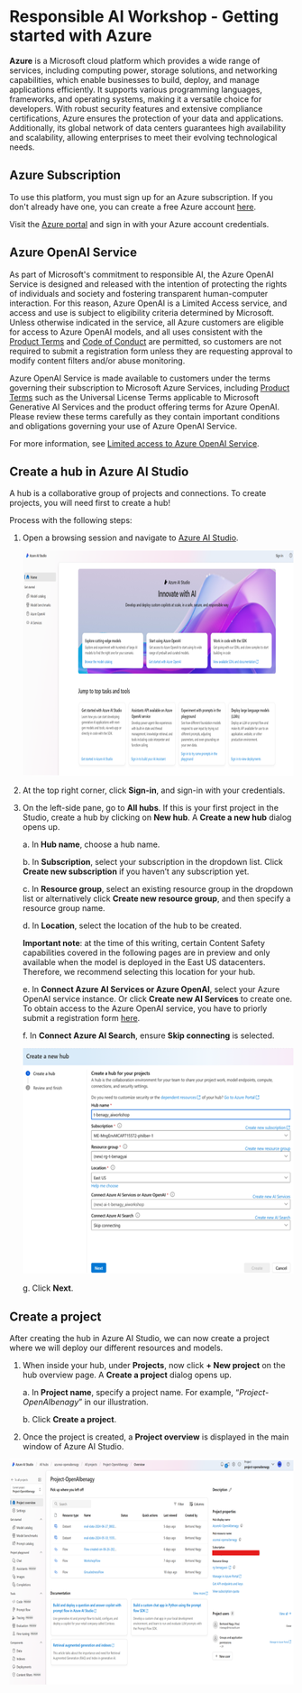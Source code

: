 # Responsible AI Workshop - Getting started with Azure

**Azure** is a Microsoft cloud platform which provides a wide range of services, including computing power, storage solutions, and networking capabilities, which enable businesses to build, deploy, and manage applications efficiently. It supports various programming languages, frameworks, and operating systems, making it a versatile choice for developers. With robust security features and extensive compliance certifications, Azure ensures the protection of your data and applications. Additionally, its global network of data centers guarantees high availability and scalability, allowing enterprises to meet their evolving technological needs. 

## Azure Subscription 

To use this platform, you must sign up for an Azure subscription. If you don't already have one, you can create a free Azure account [here](https://azure.microsoft.com/en-us/free/). 

Visit the [Azure portal](https://portal.azure.com) and sign in with your Azure account credentials. 

## Azure OpenAI Service 

As part of Microsoft's commitment to responsible AI, the Azure OpenAI Service is designed and released with the intention of protecting the rights of individuals and society and fostering transparent human-computer interaction. For this reason, Azure OpenAI is a Limited Access service, and access and use is subject to eligibility criteria determined by Microsoft. Unless otherwise indicated in the service, all Azure customers are eligible for access to Azure OpenAI models, and all uses consistent with the [Product Terms](https://www.microsoft.com/licensing/terms/welcome/welcomepage) and [Code of Conduct](https://learn.microsoft.com/en-us/legal/cognitive-services/openai/code-of-conduct?context=/azure/ai-services/openai/context/context) are permitted, so customers are not required to submit a registration form unless they are requesting approval to modify content filters and/or abuse monitoring.

Azure OpenAI Service is made available to customers under the terms governing their subscription to Microsoft Azure Services, including [Product Terms](https://www.microsoft.com/licensing/terms/welcome/welcomepage) such as the Universal License Terms applicable to Microsoft Generative AI Services and the product offering terms for Azure OpenAI. Please review these terms carefully as they contain important conditions and obligations governing your use of Azure OpenAI Service.

 For more information, see [Limited access to Azure OpenAI Service](https://learn.microsoft.com/en-us/legal/cognitive-services/openai/limited-access?context=%2Fazure%2Fai-services%2Fopenai%2Fcontext%2Fcontext). 

## Create a hub in Azure AI Studio

A hub is a collaborative group of projects and connections. To create projects, you will need first to create a hub! 

Process with the following steps: 

1. Open a browsing session and navigate to [Azure AI Studio](https://ai.azure.com/).  

    <div style="text-align: center;">
        <img src="Images/1.1.png" alt="Azure AI Studio"  height="400">
    </div>

2. At the top right corner, click **Sign-in**, and sign-in with your credentials. 

3. On the left-side pane, go to **All hubs**. If this is your first project in the Studio, create a hub by clicking on **New hub**. A **Create a new hub** dialog opens up.   

    a. In **Hub name**, choose a hub name. 

    b. In **Subscription**, select your subscription in the dropdown list. Click **Create new subscription** if you haven’t any subscription yet. 

    c. In **Resource group**, select an existing resource group in the dropdown list or alternatively click **Create new resource group**, and then specify a resource group name. 

    d. In **Location**, select the location of the hub to be created. 

    **Important note**: at the time of this writing, certain Content Safety capabilities covered in the following pages are in preview and only available when the model is deployed in the East US datacenters. Therefore, we recommend selecting this location for your hub.  

    e. In **Connect Azure AI Services or Azure OpenAI**, select your Azure OpenAI service instance. Or click **Create new AI Services** to create one. To obtain access to the Azure OpenAI service, you have to priorly submit a registration form [here](https://aka.ms/oai/access). 

    f. In **Connect Azure AI Search**, ensure **Skip connecting** is selected. 
        <div style="text-align: center;">
            <img src="Images/1.2.png" alt="Create a new hub"  height="400">
        </div>

    g. Click **Next**. 

## Create a project 

After creating the hub in Azure AI Studio, we can now create a project where we will deploy our different resources and models. 

1. When inside your hub, under **Projects**, now click **+ New project** on the hub overview page. A **Create a project** dialog opens up. 

    a. In **Project name**, specify a project name. For example, “*Project-OpenAIbenagy*” in our illustration. 

    b. Click **Create a project**. 

2. Once the project is created, a **Project overview** is displayed in the main window of Azure AI Studio. 

<div style="text-align: center;">
    <img src="Images/1.3.png" alt="Project Overview"  height="400">
</div>
 

